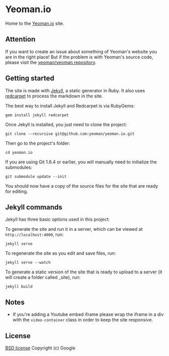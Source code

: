 # Yeoman.io

Home to the [Yeoman.io](http://yeoman.io) site.

## Attention

If you want to create an issue about something of Yeoman's website you are in the right place! But if the problem is with Yeoman's source code, please visit the [yeoman/yeoman repository](https://github.com/yeoman/yeoman).

## Getting started

The site is made with [Jekyll](https://github.com/mojombo/jekyll/), a static generator in Ruby. It also uses [redcarpet](https://github.com/vmg/redcarpet) to process the markdown in the site.

The best way to install Jekyll and Redcarpet is via RubyGems:

```
gem install jekyll redcarpet
```

Once Jekyll is installed, you just need to clone the project:

```
git clone --recursive git@github.com:yeoman/yeoman.io.git
```

Then go to the project's folder:

```
cd yeoman.io
```

If you are using Git 1.6.4 or earlier, you will manually need to initialize the submodules:

```
git submodule update --init
```

You should now have a copy of the source files for the site that are ready for editing.

## Jekyll commands

Jekyll has three basic options used in this project:

To generate the site and run it in a server, which can be viewed at `http://localhost:4000`, run:

```
jekyll serve
```

To regenerate the site as you edit and save files, run:

```
jekyll serve --watch
```

To generate a static version of the site that is ready to upload to a server (it will create a folder called _site), run:

```
jekyll build
```

## Notes
 - If you're adding a Youtube embed iframe please wrap the iframe in a div with the ```video-container``` class in order to keep the site responsive.


## License

[BSD license](http://opensource.org/licenses/bsd-license.php)
Copyright (c) Google
